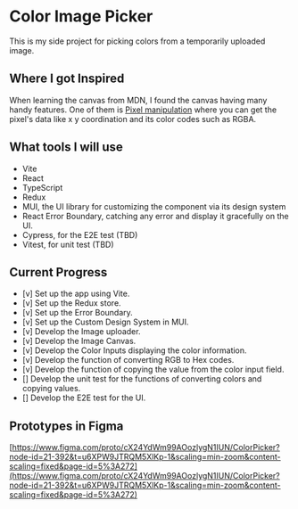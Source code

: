 # Color Image Picker

This is my side project for picking colors from a temporarily uploaded image.

## Where I got Inspired

When learning the canvas from MDN, I found the canvas having many handy features.
One of them is [Pixel manipulation](https://developer.mozilla.org/en-US/docs/Web/API/Canvas_API/Tutorial/Pixel_manipulation_with_canvas) where you can get the pixel's data like x y coordination and its color codes such as RGBA.

## What tools I will use

- Vite
- React
- TypeScript
- Redux
- MUI, the UI library for customizing the component via its design system
- React Error Boundary, catching any error and display it gracefully on the UI.
- Cypress, for the E2E test (TBD)
- Vitest, for unit test (TBD)

## Current Progress

- [v] Set up the app using Vite.
- [v] Set up the Redux store.
- [v] Set up the Error Boundary.
- [v] Set up the Custom Design System in MUI.
- [v] Develop the Image uploader.
- [v] Develop the Image Canvas.
- [v] Develop the Color Inputs displaying the color information.
- [v] Develop the function of converting RGB to Hex codes.
- [v] Develop the function of copying the value from the color input field.
- [] Develop the unit test for the functions of converting colors and copying values.
- [] Develop the E2E test for the UI.

## Prototypes in Figma

[https://www.figma.com/proto/cX24YdWm99AOozlygN1IUN/ColorPicker?node-id=21-392&t=u6XPW9JTRQM5XlKp-1&scaling=min-zoom&content-scaling=fixed&page-id=5%3A272](https://www.figma.com/proto/cX24YdWm99AOozlygN1IUN/ColorPicker?node-id=21-392&t=u6XPW9JTRQM5XlKp-1&scaling=min-zoom&content-scaling=fixed&page-id=5%3A272)